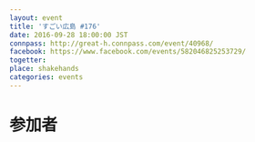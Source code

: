 ```yaml
---
layout: event
title: 'すごい広島 #176'
date: 2016-09-28 18:00:00 JST
connpass: http://great-h.connpass.com/event/40968/
facebook: https://www.facebook.com/events/582046825253729/
togetter:
place: shakehands
categories: events
---
```


# 参加者
